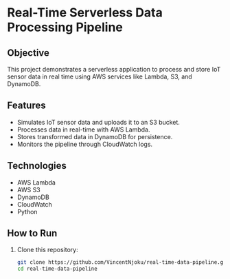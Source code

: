 # Real-Time Serverless Data Processing Pipeline

## Objective
This project demonstrates a serverless application to process and store IoT sensor data in real time using AWS services like Lambda, S3, and DynamoDB.

## Features
- Simulates IoT sensor data and uploads it to an S3 bucket.
- Processes data in real-time with AWS Lambda.
- Stores transformed data in DynamoDB for persistence.
- Monitors the pipeline through CloudWatch logs.

## Technologies
- AWS Lambda
- AWS S3
- DynamoDB
- CloudWatch
- Python

## How to Run
1. Clone this repository:
   ```bash
   git clone https://github.com/VincentNjoku/real-time-data-pipeline.git
   cd real-time-data-pipeline
